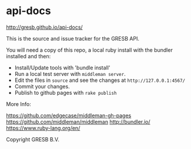 # api-docs
http://gresb.github.io/api-docs/

This is the source and issue tracker for the GRESB API.

You will need a copy of this repo, a local ruby install with the bundler installed and then:

* Install/Update tools with 'bundle install'
* Run a local test server with `middleman server`.
* Edit the files in `source` and see the changes at `http://127.0.0.1:4567/`
* Commit your changes.
* Publish to github pages with `rake publish`

More Info:

https://github.com/edgecase/middleman-gh-pages
https://github.com/middleman/middleman
http://bundler.io/
https://www.ruby-lang.org/en/

Copyright GRESB B.V.
